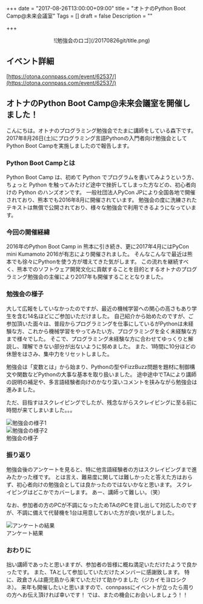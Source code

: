 
+++
date = "2017-08-26T13:00:00+09:00"
title = "オトナのPython Boot Camp@未来会議室"
Tags = []
draft = false
Description = ""

+++
<div style="text-align: center;">
![勉強会のロゴ](/20170826git/title.png) 
</div>

## イベント詳細

[https://otona.connpass.com/event/62537/](https://otona.connpass.com/event/62537/)

## オトナのPython Boot Camp@未来会議室を開催しました！

こんにちは。オトナのプログラミング勉強会でたまに講師をしている森下です。2017年8月26日(土)にプログラミング言語Pythonの入門者向け勉強会としてPython Boot Campを実施しましたので報告します。

### Python Boot Campとは
Python Boot Camp は、初めて Python でプログラムを書いてみようという方、ちょっと Python を触ってみたけど途中で挫折してしまった方などの、初心者向けの Python のハンズオンです。
一般社団法人PyCon JPにより全国各地で開催されており、熊本でも2016年8月に開催されています。
勉強会の度に洗練されたテキストは無償で公開されており、様々な勉強会で利用できるようになっています。

### 今回の開催経緯
2016年のPython Boot Camp in 熊本に引き続き、更に2017年4月にはPyCon mini Kumamoto 2016が有志により開催されました。
そんなこんなで最近は熊本でも徐々にPythonを使う方が増えてきた気がします。
この流れを継続すべく、熊本でのソフトウェア開発文化に貢献することを目的とするオトナのプログラミング勉強会の主催により2017年も開催することとなりました。


### 勉強会の様子
大して広報をしていなかったのですが、最近の機械学習への関心の高さもあり学生を含む14名ほどにご参加いただけました。
自己紹介から始めたのですが、ご参加頂いた面々は、普段からプログラミングを仕事にしているがPythonは未経験な方、これから機械学習をやってみたい方、プログラミングを全く未経験な方まで様々でした。
そこで、プログラミング未経験な方に合わせてゆっくりと解説し、理解できない部分が出ないように努めました。
また、1時間に10分ほどの休憩をはさみ、集中力をリセットしました。

勉強会は「変数とは」から始まり、Pythonの型やFizzBuzz問題を題材に制御構文や関数などPythonの大事な基本を取り扱いました。
途中途中でTAにより講師の説明の補足や、多言語経験者向けのかなり深いコメントを挟みながら勉強会は進みました。

ただ、目指すはスクレイピングでしたが、残念ながらスクレイピングに至る前に時間が来てしまいました。。。

![勉強会の様子1](/20170826git/fig1.png)  
![勉強会の様子2](/20170826git/fig2.png)  
勉強会の様子


### 振り返り
勉強会後のアンケートを見ると、特に他言語経験者の方はスクレイピングまで進みたかった様です。
とは言え、難易度に関しては難しかったと答えた方はおらず、初心者向けの勉強会としては良かったのではないかなと思います。
スクレイピングはどこかでカバーします。
あー、講師って難しい。（笑）

なお、参加者の方のPCが不調になったためTAのPCを貸し出して対応したのですが、不調に備えて代替機を1台は用意しておいた方が良い気がしました。

![アンケートの結果](/20170826git/fig3.png)  
アンケート結果

### おわりに
拙い講師であったと思いますが、参加者の皆様に概ね満足いただけたようで良かったです。
また、TAとして参加していただけたメンバーに感謝致します。
特に、政倉さんは鹿児島から来ていただけて助かりました（ジカイモヨロシクネ）。
来年も開催したいと思いますので、connpassにイベントが立ったら周りの方へお伝え頂ければ幸いです！
では、またの機会にお会いしましょう！！

